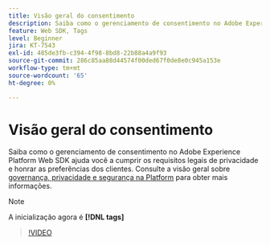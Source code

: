 ```yaml
---
title: Visão geral do consentimento
description: Saiba como o gerenciamento de consentimento no Adobe Experience Platform Web SDK ajuda você a cumprir os requisitos legais de privacidade e honrar as preferências dos clientes.
feature: Web SDK, Tags
level: Beginner
jira: KT-7543
exl-id: 485de3fb-c394-4f98-8bd8-22b88a4a9f93
source-git-commit: 286c85aa88d44574f00ded67f0de8e0c945a153e
workflow-type: tm+mt
source-wordcount: '65'
ht-degree: 0%

---
```


# Visão geral do consentimento

Saiba como o gerenciamento de consentimento no Adobe Experience Platform Web SDK ajuda você a cumprir os requisitos legais de privacidade e honrar as preferências dos clientes. Consulte a visão geral sobre [governança, privacidade e segurança na Platform](https://experienceleague.adobe.com/docs/experience-platform/landing/governance-privacy-security/overview.html?lang=pt-BR#consent) para obter mais informações.

>[!NOTE]
>
> A inicialização agora é **[!DNL tags]**

>[!VIDEO](https://video.tv.adobe.com/v/3437793/?learn=on&enablevpops&captions=por_br)

